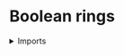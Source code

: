 #  Boolean rings

<details><summary>Imports</summary>
```agda
module commutative-algebra.boolean-rings where

open import commutative-algebra.commutative-rings

open import foundation.dependent-pair-types
open import foundation.universe-levels

open import ring-theory.idempotent-elements-rings
```
</details>

## Idea

A boolean ring is a commutative ring in wich every element is idempotent.

## Definition

```agda
is-boolean-Commutative-Ring :
  {l : Level} (R : Commutative-Ring l) → UU l
is-boolean-Commutative-Ring R =
  (x : type-Commutative-Ring R) →
  is-idempotent-element-Ring (ring-Commutative-Ring R) x

Boolean-Ring : (l : Level) → UU (lsuc l)
Boolean-Ring l = Σ (Commutative-Ring l) is-boolean-Commutative-Ring

module _
  {l : Level} (R : Boolean-Ring l)
  where

  commutative-ring-Boolean-Ring : Commutative-Ring l
  commutative-ring-Boolean-Ring = pr1 R
```
